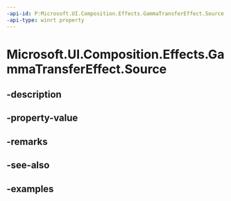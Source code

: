 ```yaml
---
-api-id: P:Microsoft.UI.Composition.Effects.GammaTransferEffect.Source
-api-type: winrt property
---
```


<!-- Property syntax.
public IGraphicsEffectSource Source { get;  set; }
-->

# Microsoft.UI.Composition.Effects.GammaTransferEffect.Source

## -description

## -property-value

## -remarks

## -see-also

## -examples

